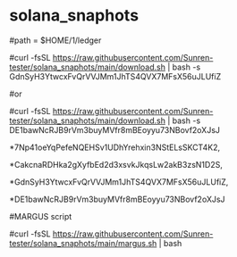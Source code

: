 # solana_snaphots

#path = $HOME/1/ledger

#curl -fsSL https://raw.githubusercontent.com/Sunren-tester/solana_snaphots/main/download.sh | bash -s GdnSyH3YtwcxFvQrVVJMm1JhTS4QVX7MFsX56uJLUfiZ

#or

#curl -fsSL https://raw.githubusercontent.com/Sunren-tester/solana_snaphots/main/download.sh | bash -s DE1bawNcRJB9rVm3buyMVfr8mBEoyyu73NBovf2oXJsJ

*7Np41oeYqPefeNQEHSv1UDhYrehxin3NStELsSKCT4K2, 

*CakcnaRDHka2gXyfbEd2d3xsvkJkqsLw2akB3zsN1D2S, 

*GdnSyH3YtwcxFvQrVVJMm1JhTS4QVX7MFsX56uJLUfiZ, 

*DE1bawNcRJB9rVm3buyMVfr8mBEoyyu73NBovf2oXJsJ


#MARGUS script

#curl -fsSL https://raw.githubusercontent.com/Sunren-tester/solana_snaphots/main/margus.sh | bash
